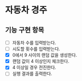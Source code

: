 # 자동차 경주 

## 기능 구현 항목

- [ ] 자동차 수를 입력받는다.
- [ ] 시도할 횟수를 입력받는다.
- [x] 0에서 9 사이의 랜덤 값을 생성한다.
- [x] 랜덤 값이 4 이상인지 체크한다.
- [x] 4 이상일 경우 전진한다.
- [ ] 실행 결과를 출력한다.
